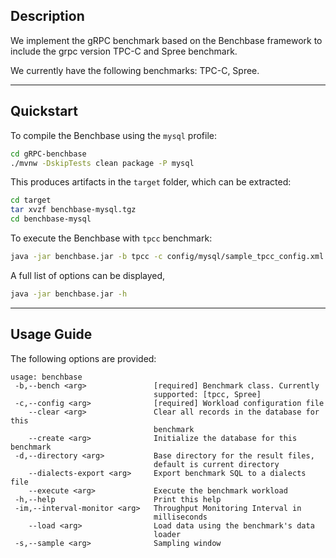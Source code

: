 ## Description

We implement the gRPC benchmark based on the Benchbase framework to include the grpc version TPC-C and Spree benchmark.

We currently have the following benchmarks: TPC-C, Spree.

---

## Quickstart

To compile the Benchbase using the `mysql` profile:

```bash
cd gRPC-benchbase
./mvnw -DskipTests clean package -P mysql
```

This produces artifacts in the `target` folder, which can be extracted:

```bash
cd target
tar xvzf benchbase-mysql.tgz
cd benchbase-mysql
```

To execute the Benchbase with `tpcc` benchmark:

```bash
java -jar benchbase.jar -b tpcc -c config/mysql/sample_tpcc_config.xml --create=true --load=true --execute=true
```

A full list of options can be displayed,

```bash
java -jar benchbase.jar -h
```

---

## Usage Guide

The following options are provided:

```text
usage: benchbase
 -b,--bench <arg>               [required] Benchmark class. Currently
                                supported: [tpcc, Spree]
 -c,--config <arg>              [required] Workload configuration file
    --clear <arg>               Clear all records in the database for this
                                benchmark
    --create <arg>              Initialize the database for this benchmark
 -d,--directory <arg>           Base directory for the result files,
                                default is current directory
    --dialects-export <arg>     Export benchmark SQL to a dialects file
    --execute <arg>             Execute the benchmark workload
 -h,--help                      Print this help
 -im,--interval-monitor <arg>   Throughput Monitoring Interval in
                                milliseconds
    --load <arg>                Load data using the benchmark's data
                                loader
 -s,--sample <arg>              Sampling window
```